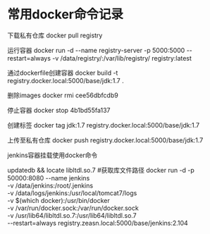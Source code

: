 # 常用docker命令记录

下载私有仓库
docker pull registry

运行容器
docker run -d --name registry-server -p 5000:5000 --restart=always -v /data/registry/:/var/lib/registry/ registry:latest

通过dockerfile创建容器
docker build -t  registry.docker.local:5000/base/jdk:1.7 .

删除images
docker rmi cee56dbfcdb9

停止容器
docker stop 4b1bd55fa137

创建标签
docker tag jdk:1.7  registry.docker.local:5000/base/jdk:1.7

上传至私有仓库
docker push registry.docker.local:5000/base/jdk:1.7


jenkins容器挂载使用docker命令

updatedb  && locate libltdl.so.7 #获取库文件路径
docker run -d -p 50000:8080 --name jenkins \
-v /data/jenkins:/root/.jenkins \
-v /data/logs/jenkins:/usr/local/tomcat7/logs \
-v $(which docker):/usr/bin/docker \
-v /var/run/docker.sock:/var/run/docker.sock \
-v /usr/lib64/libltdl.so.7:/usr/lib64/libltdl.so.7 \
--restart=always registry.zeasn.local:5000/base/jenkins:2.104
